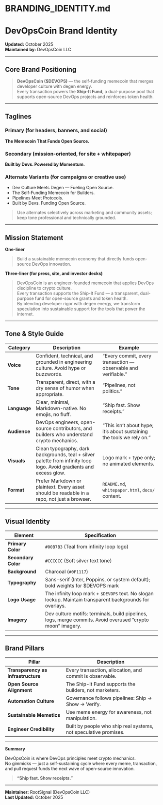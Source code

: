 # BRANDING_IDENTITY.md

# DevOpsCoin Brand Identity

**Updated:** October 2025  
**Maintained by:** DevOpsCoin LLC

---

## Core Brand Positioning

> **DevOpsCoin ($DEVOPS)** — the self-funding memecoin that merges developer culture with degen energy.  
> Every transaction powers the **Ship-It Fund**, a dual-purpose pool that supports open-source DevOps projects and reinforces token health.

---

## Taglines

### Primary (for headers, banners, and social)

**The Memecoin That Funds Open Source.**

### Secondary (mission-oriented, for site + whitepaper)

**Built by Devs. Powered by Momentum.**

### Alternate Variants (for campaigns or creative use)

- Dev Culture Meets Degen — Fueling Open Source.
- The Self-Funding Memecoin for Builders.
- Pipelines Meet Protocols.
- Built by Devs. Funding Open Source.

> Use alternates selectively across marketing and community assets; keep tone professional and technically grounded.

---

## Mission Statement

**One-liner**

> Build a sustainable memecoin economy that directly funds open-source DevOps innovation.

**Three-liner (for press, site, and investor decks)**

> DevOpsCoin is an engineer-founded memecoin that applies DevOps discipline to crypto culture.  
> Every transaction supports the Ship-It Fund — a transparent, dual-purpose fund for open-source grants and token health.  
> By blending developer rigor with degen energy, we transform speculation into sustainable support for the tools that power the internet.

---

## Tone & Style Guide

| Category     | Description                                                                                                         | Example                                                              |
| ------------ | ------------------------------------------------------------------------------------------------------------------- | -------------------------------------------------------------------- |
| **Voice**    | Confident, technical, and grounded in engineering culture. Avoid hype or buzzwords.                                 | “Every commit, every transaction — observable and verifiable.”       |
| **Tone**     | Transparent, direct, with a dry sense of humor when appropriate.                                                    | “Pipelines, not politics.”                                           |
| **Language** | Clear, minimal, Markdown-native. No emojis, no fluff.                                                               | “Ship fast. Show receipts.”                                          |
| **Audience** | DevOps engineers, open-source contributors, and builders who understand crypto mechanics.                           | “This isn’t about hype; it’s about sustaining the tools we rely on.” |
| **Visuals**  | Clean typography, dark backgrounds, teal + silver palette from infinity loop logo. Avoid gradients and excess glow. | Logo mark + type only; no animated elements.                         |
| **Format**   | Prefer Markdown or plaintext. Every asset should be readable in a repo, not just a browser.                         | `README.md`, `whitepaper.html`, `docs/` content.                     |

---

## Visual Identity

| Element             | Specification                                                                                              |
| ------------------- | ---------------------------------------------------------------------------------------------------------- |
| **Primary Color**   | `#00B7B3` (Teal from infinity loop logo)                                                                   |
| **Secondary Color** | `#CCCCCC` (Soft silver text tone)                                                                          |
| **Background**      | Charcoal (`#0F1117`)                                                                                       |
| **Typography**      | Sans-serif (Inter, Poppins, or system default); bold weights for $DEVOPS mark                              |
| **Logo Usage**      | The infinity loop mark + `$DEVOPS` text. No slogan lockup. Maintain transparent backgrounds for overlays.  |
| **Imagery**         | Dev culture motifs: terminals, build pipelines, logs, merge commits. Avoid overused “crypto moon” imagery. |

---

## Brand Pillars

| Pillar                             | Description                                                      |
| ---------------------------------- | ---------------------------------------------------------------- |
| **Transparency as Infrastructure** | Every transaction, allocation, and commit is observable.         |
| **Open Source Alignment**          | The Ship-It Fund supports the builders, not marketers.           |
| **Automation Culture**             | Governance follows pipelines: Ship → Show → Verify.              |
| **Sustainable Memetics**           | Use meme energy for awareness, not manipulation.                 |
| **Engineer Credibility**           | Built by people who ship real systems, not speculative promises. |

---

**Summary**

DevOpsCoin is where DevOps principles meet crypto mechanics.  
No gimmicks — just a self-sustaining cycle where every meme, transaction, and pull request funds the next wave of open-source innovation.

> **“Ship fast. Show receipts.”**

---

**Maintainer:** RootSignal (DevOpsCoin LLC)  
**Last Updated:** October 2025
